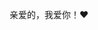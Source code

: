 <!DOCTYPE html>
<html lang="en">
<head>
<meta charset="UTF-8">
<meta name="viewport" content="width=device-width, initial-scale=1.0">
<title>爱心表白</title>
<style>
  /* 爱心动画 */
  @keyframes heartbeat {
    0% { transform: scale(1); }
    25% { transform: scale(1.1); }
    50% { transform: scale(1); }
    75% { transform: scale(0.9); }
    100% { transform: scale(1); }
  }

  /* 爱心样式 */
  .heart {
    position: relative;
    width: 100px;
    height: 90px;
    margin: 50px auto;
    animation: heartbeat 1s infinite;
  }

  .heart::before,
  .heart::after {
    position: absolute;
    content: "";
    top: 40px;
    width: 52px;
    height: 80px;
    border-radius: 50px 50px 0 0;
    background: red;
  }

  .heart::before {
    left: 50px;
    transform: rotate(-45deg);
    transform-origin: 0 100%;
  }

  .heart::after {
    left: 0;
    transform: rotate(45deg);
    transform-origin: 100% 100%;
  }

  /* 表白文字样式 */
  .confession {
    text-align: center;
    font-size: 20px;
    font-weight: bold;
    color: #333;
    margin-top: 20px;
  }
</style>
</head>
<body>
  <div class="heart"></div>
  <div class="confession">
    亲爱的，我爱你！❤️
  </div>
</body>
</html>
